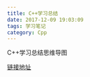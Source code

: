 ```yaml
---
title: C++学习总结
date: 2017-12-09 19:03:09
tags: 学习笔记
category: Cpp
---
```

C++学习总结思维导图
<!--more-->
[链接地址](https://www.suntangji.me/hexo/pages/c++树状.html)